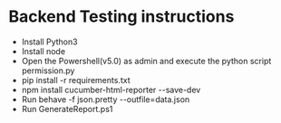 # Backend Testing instructions

* Install Python3
* Install node
* Open the Powershell(v5.0) as admin and execute the python script permission.py
* pip install -r requirements.txt
* npm install cucumber-html-reporter --save-dev
* Run behave -f json.pretty --outfile=data.json
* Run GenerateReport.ps1
